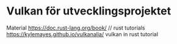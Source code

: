 # Vulkan för utvecklingsprojektet

Material
https://doc.rust-lang.org/book/ // rust tutorials
https://kylemayes.github.io/vulkanalia/ vulkan in rust tutorial
